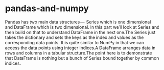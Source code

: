 # pandas-and-numpy

Pandas has two main data structures — 
Series which is one dimensional and DataFrame which is two dimensional. In this part we’ll look at Series and then build on that to understand DataFrame in the next one.The Series just takes the dictionary and sets the keys as the index and values as the corresponding data points. It is quite similar to NumPy in that we can access the data points using integer indices.A DataFrame arranges data in rows and columns in a tabular structure.The point here is to demonstrate that DataFrame is nothing but a bunch of Series bound together by common indices.
